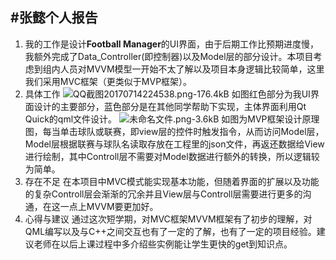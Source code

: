 ﻿#张懿个人报告
---
1. 我的工作是设计**Football Manager**的UI界面，由于后期工作比预期进度慢，我额外完成了Data_Controller(即控制器)以及Model层的部分设计。本项目考虑到组内人员对MVVM模型一开始不太了解以及项目本身逻辑比较简单，这里我们采用MVC框架（更类似于MVP框架）。
2. 具体工作
   ![QQ截图20170714224538.png-176.4kB][1]
  如图红色部分为我UI界面设计的主要部分，蓝色部分是在其他同学帮助下实现，主体界面利用Qt Quick的qml文件设计。
   ![未命名文件.png-3.6kB][2]
    如图为MVP框架设计原理图，每当单击球队或联赛，即view层的控件时触发指令，从而访问Model层，Model层根据联赛与球队名读取存放在工程里的json文件，再返还数据给View进行绘制，其中Controll层不需要对Model数据进行额外的转换，所以逻辑较为简单。
3. 存在不足
    在本项目中MVC模式能实现基本功能，但随着界面的扩展以及功能的复杂Controll层会渐渐的冗余并且View层与Controll层需要进行更多的沟通，在这一点上MVVM要更加好。
4. 心得与建议
    通过这次短学期，对MVC框架MVVM框架有了初步的理解，对QML编写以及与C++之间交互也有了一定的了解，也有了一定的项目经验。建议老师在以后上课过程中多介绍些实例能让学生更快的get到知识点。


  [1]: http://static.zybuluo.com/zyyjg/v07ngsh411wreig6ruwynhyr/QQ%E6%88%AA%E5%9B%BE20170714224538.png
  [2]: http://static.zybuluo.com/zyyjg/lgxfk52bxj3uxrzdsqb20dh0/%E6%9C%AA%E5%91%BD%E5%90%8D%E6%96%87%E4%BB%B6.png